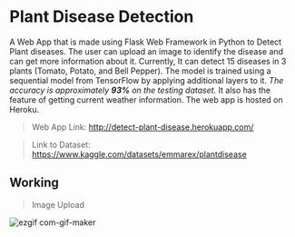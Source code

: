# Plant Disease Detection
A Web App that is made using Flask Web Framework in Python to Detect Plant diseases. The user can upload an image to identify the disease and can get more information about it. Currently, It can detect 15 diseases in 3 plants (Tomato, Potato, and Bell Pepper). The model is trained using a sequential model from TensorFlow by applying additional layers to it. *The accuracy is approximately **93%** on the testing dataset.* It also has the feature of getting current weather information. The web app is hosted on Heroku. 
> Web App Link: http://detect-plant-disease.herokuapp.com/

> Link to Dataset: https://www.kaggle.com/datasets/emmarex/plantdisease

## Working

> Image Upload

![ezgif com-gif-maker](https://user-images.githubusercontent.com/46241207/165121699-4a2b67e5-5efb-4ceb-84fe-bf67efc851e2.gif)
